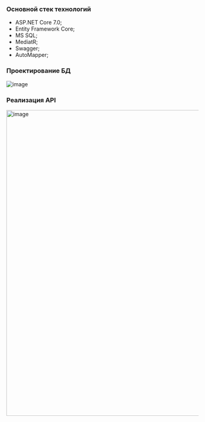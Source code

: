  ### Основной стек технологий
  * ASP.NET Core 7.0;
  * Entity Framework Core;
  * MS SQL;
  * MediatR;
  * Swagger;
  * AutoMapper;
    
 ### Проектирование БД
 
![image](https://github.com/fraerSTATA/JoTaskMaster/assets/58880846/519e5b4c-a250-4568-ab61-bf040436ce29)

  ### Реализация API
  
  <img src="https://github.com/fraerSTATA/AviaKey_TestTask/assets/58880846/e4cf436f-8c2e-4d34-bdd3-98245b4a13d7" alt="image" width="1100" height="800">
